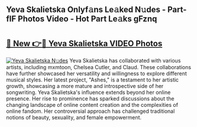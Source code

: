 ## Yeva Skalietska Onlyf𝚊ns Le𝚊ked N𝚞des - Part-fIF Photos Video - Hot Part Le𝚊ks gFznq

# <h2><a href="http://ab53654.deff.icu/?id=Yeva+Skalietska">🔗 New 👉🔴 Yeva Skalietska VIDEO Photos</a></h2>

[![Yeva Skalietska N𝚞des](https://i.imgur.com/rIISA9y.gif)](http://ab53654.deff.icu/?id=Yeva+Skalietska)
Yeva Skalietska has collaborated with various artists, including mxmtoon, Chelsea Cutler, and Claud. These collaborations have further showcased her versatility and willingness to explore different musical styles. Her latest project, "Ashes," is a testament to her artistic growth, showcasing a more mature and introspective side of her songwriting. Yeva Skalietska's influence extends beyond her online presence. Her rise to prominence has sparked discussions about the changing landscape of online content creation and the complexities of online fandom. Her controversial approach has challenged traditional notions of beauty, sexuality, and female empowerment.
